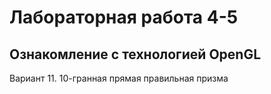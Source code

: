 # Лабораторная работа 4-5
## Ознакомление с технологией OpenGL

Вариант 11. 10-гранная прямая правильная призма
